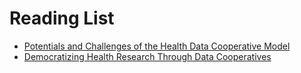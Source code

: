 # Reading List

- [Potentials and Challenges of the Health Data Cooperative Model](https://www.karger.com/Article/FullText/489994)
- [Democratizing Health Research Through Data Cooperatives](https://link.springer.com/article/10.1007/s13347-018-0320-8)
